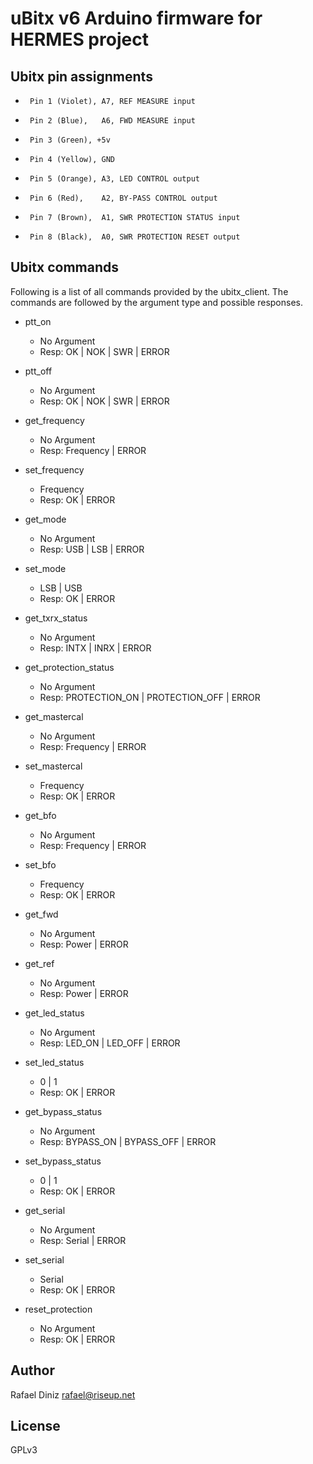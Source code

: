 # uBitx v6 Arduino firmware for HERMES project

## Ubitx pin assignments

 *      Pin 1 (Violet), A7, REF MEASURE input
 *      Pin 2 (Blue),   A6, FWD MEASURE input
 *      Pin 3 (Green), +5v
 *      Pin 4 (Yellow), GND
 *      Pin 5 (Orange), A3, LED CONTROL output
 *      Pin 6 (Red),    A2, BY-PASS CONTROL output
 *      Pin 7 (Brown),  A1, SWR PROTECTION STATUS input
 *      Pin 8 (Black),  A0, SWR PROTECTION RESET output

## Ubitx commands

Following is a list of all commands provided by the ubitx_client. The commands are followed by the 
argument type and possible responses.

* ptt_on
  * No Argument
  * Resp: OK | NOK | SWR | ERROR

* ptt_off
  * No Argument
  * Resp: OK | NOK | SWR | ERROR

* get_frequency
  * No Argument
  * Resp: Frequency | ERROR

* set_frequency
  * Frequency
  * Resp: OK | ERROR

* get_mode
  * No Argument
  * Resp: USB | LSB | ERROR

* set_mode
  * LSB | USB
  * Resp: OK | ERROR

* get_txrx_status
  * No Argument
  * Resp: INTX | INRX | ERROR

* get_protection_status
  * No Argument
  * Resp: PROTECTION_ON | PROTECTION_OFF | ERROR

* get_mastercal
  * No Argument
  * Resp: Frequency | ERROR

* set_mastercal
  * Frequency
  * Resp: OK | ERROR

* get_bfo
  * No Argument
  * Resp: Frequency | ERROR

* set_bfo
  * Frequency
  * Resp: OK | ERROR

* get_fwd
  * No Argument
  * Resp: Power | ERROR

* get_ref
  * No Argument
  * Resp: Power | ERROR

* get_led_status
  * No Argument
  * Resp: LED_ON | LED_OFF | ERROR

* set_led_status
  * 0 | 1
  * Resp: OK | ERROR

* get_bypass_status
  * No Argument
  * Resp: BYPASS_ON | BYPASS_OFF | ERROR

* set_bypass_status
  * 0 | 1
  * Resp: OK | ERROR

* get_serial
  * No Argument
  * Resp: Serial | ERROR

* set_serial
  * Serial
  * Resp: OK | ERROR

* reset_protection
  * No Argument
  * Resp: OK | ERROR

## Author

Rafael Diniz <rafael@riseup.net>

## License

GPLv3
